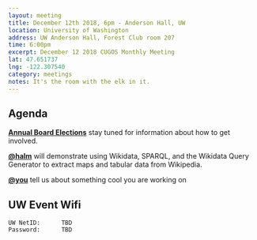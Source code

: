 ```yaml
---
layout: meeting
title: December 12th 2018, 6pm - Anderson Hall, UW
location: University of Washington
address: UW Anderson Hall, Forest Club room 207
time: 6:00pm
excerpt: December 12 2018 CUGOS Monthly Meeting
lat: 47.651737
lng: -122.307540
category: meetings
notes: It's the room with the elk in it.
---
```



## Agenda

**[Annual Board Elections](http://cugos.org/election/2018/)** stay tuned for information about how to get involved.

**[@halm](https://github.com/halmueller)** will demonstrate using Wikidata, SPARQL, and the Wikidata Query Generator to extract maps and tabular data from Wikipedia.

**[@you](http://cugos.org/people/)** tell us about something cool you are working on

## UW Event Wifi

```
UW NetID:      TBD
Password:      TBD
```
